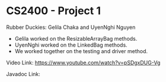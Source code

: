 # CS2400 - Project 1

Rubber Duckies: Gelila Chaka and UyenNghi Nguyen
- Gelila worked on the ResizableArrayBag methods.
- UyenNghi worked on the LinkedBag methods.
- We worked together on the testing and driver method.

Video Link: https://www.youtube.com/watch?v=pSDgxDUG-Vg

Javadoc Link: 
